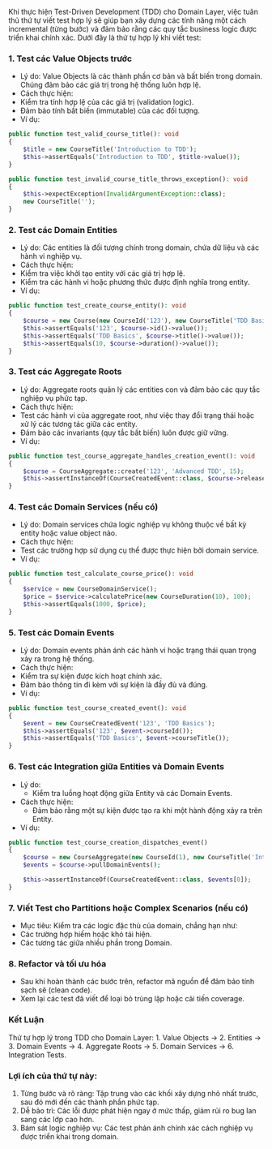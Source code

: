 Khi thực hiện Test-Driven Development (TDD) cho Domain Layer, việc tuân thủ thứ tự viết test hợp lý sẽ giúp bạn xây dựng các tính năng một cách incremental (từng bước) và đảm bảo rằng các quy tắc business logic được triển khai chính xác. Dưới đây là thứ tự hợp lý khi viết test:

### 1. Test các Value Objects trước

- Lý do: Value Objects là các thành phần cơ bản và bất biến trong domain. Chúng đảm bảo các giá trị trong hệ thống luôn hợp lệ.
- Cách thực hiện:
- Kiểm tra tính hợp lệ của các giá trị (validation logic).
- Đảm bảo tính bất biến (immutable) của các đối tượng.
- Ví dụ:

```php
public function test_valid_course_title(): void
{
    $title = new CourseTitle('Introduction to TDD');
    $this->assertEquals('Introduction to TDD', $title->value());
}

public function test_invalid_course_title_throws_exception(): void
{
    $this->expectException(InvalidArgumentException::class);
    new CourseTitle('');
}
```

### 2. Test các Domain Entities

- Lý do: Các entities là đối tượng chính trong domain, chứa dữ liệu và các hành vi nghiệp vụ.
- Cách thực hiện:
- Kiểm tra việc khởi tạo entity với các giá trị hợp lệ.
- Kiểm tra các hành vi hoặc phương thức được định nghĩa trong entity.
- Ví dụ:

```php
public function test_create_course_entity(): void
{
    $course = new Course(new CourseId('123'), new CourseTitle('TDD Basics'), new CourseDuration(10));
    $this->assertEquals('123', $course->id()->value());
    $this->assertEquals('TDD Basics', $course->title()->value());
    $this->assertEquals(10, $course->duration()->value());
}
```

### 3. Test các Aggregate Roots

- Lý do: Aggregate roots quản lý các entities con và đảm bảo các quy tắc nghiệp vụ phức tạp.
- Cách thực hiện:
- Test các hành vi của aggregate root, như việc thay đổi trạng thái hoặc xử lý các tương tác giữa các entity.
- Đảm bảo các invariants (quy tắc bất biến) luôn được giữ vững.
- Ví dụ:

```php
public function test_course_aggregate_handles_creation_event(): void
{
    $course = CourseAggregate::create('123', 'Advanced TDD', 15);
    $this->assertInstanceOf(CourseCreatedEvent::class, $course->releaseEvents()[0]);
}
```

### 4. Test các Domain Services (nếu có)

- Lý do: Domain services chứa logic nghiệp vụ không thuộc về bất kỳ entity hoặc value object nào.
- Cách thực hiện:
- Test các trường hợp sử dụng cụ thể được thực hiện bởi domain service.
- Ví dụ:

```php
public function test_calculate_course_price(): void
{
    $service = new CourseDomainService();
    $price = $service->calculatePrice(new CourseDuration(10), 100);
    $this->assertEquals(1000, $price);
}
```

### 5. Test các Domain Events

- Lý do: Domain events phản ánh các hành vi hoặc trạng thái quan trọng xảy ra trong hệ thống.
- Cách thực hiện:
- Kiểm tra sự kiện được kích hoạt chính xác.
- Đảm bảo thông tin đi kèm với sự kiện là đầy đủ và đúng.
- Ví dụ:

```php
public function test_course_created_event(): void
{
    $event = new CourseCreatedEvent('123', 'TDD Basics');
    $this->assertEquals('123', $event->courseId());
    $this->assertEquals('TDD Basics', $event->courseTitle());
}
```

### 6. Test các Integration giữa Entities và Domain Events
- Lý do:
    - Kiểm tra luồng hoạt động giữa Entity và các Domain Events.
- Cách thực hiện:
    - Đảm bảo rằng một sự kiện được tạo ra khi một hành động xảy ra trên Entity.
- Ví dụ:

```php
public function test_course_creation_dispatches_event()
{
    $course = new CourseAggregate(new CourseId(1), new CourseTitle('Intro to PHP'));
    $events = $course->pullDomainEvents();

    $this->assertInstanceOf(CourseCreatedEvent::class, $events[0]);
}
```

### 7. Viết Test cho Partitions hoặc Complex Scenarios (nếu có)

- Mục tiêu: Kiểm tra các logic đặc thù của domain, chẳng hạn như:
- Các trường hợp hiếm hoặc khó tái hiện.
- Các tương tác giữa nhiều phần trong Domain.

### 8. Refactor và tối ưu hóa

- Sau khi hoàn thành các bước trên, refactor mã nguồn để đảm bảo tính sạch sẽ (clean code).
- Xem lại các test đã viết để loại bỏ trùng lặp hoặc cải tiến coverage.

### Kết Luận

Thứ tự hợp lý trong TDD cho Domain Layer:
	1.	Value Objects → 2. Entities → 3. Domain Events → 4. Aggregate Roots → 5. Domain Services → 6. Integration Tests.

### Lợi ích của thứ tự này:

1.	Từng bước và rõ ràng: Tập trung vào các khối xây dựng nhỏ nhất trước, sau đó mới đến các thành phần phức tạp.
2.	Dễ bảo trì: Các lỗi được phát hiện ngay ở mức thấp, giảm rủi ro bug lan sang các lớp cao hơn.
3.	Bám sát logic nghiệp vụ: Các test phản ánh chính xác cách nghiệp vụ được triển khai trong domain.
